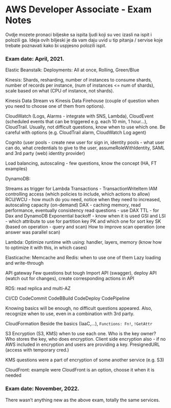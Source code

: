 # AWS Developer Associate - Exam Notes  
Ovdje mozete pronaci biljeske sa ispita ljudi koji su vec izasli na ispit i polozili ga. Ideja ovih biljeski je da vam daju uvid u tip pitanja / servise koje trebate poznavati kako bi uspjesno polozili ispit.   

### Exam date: April, 2021.

Elastic Beanstalk:
Deployments: All at once, Rolling, Green/Blue

Kinesis:
Shards, resharding, number of instances to consume shards, number of records per instance, (num of instances <= num of shards), scale based on what (CPU of instance, not shards). 

Kinesis Data Stream vs Kinesis Data Firehouse (couple of question when you need to choose one of them from options).

CloudWatch (Logs, Alarms - integrate with SNS, Lambda), CloudEvent (scheduled events that can be triggered e.g. each 10 min, 1 hour...), CloudTrail. Usually, not difficult questions, know when to use which one. Be careful with options (e.g. CloudTrail alarm, CloudWatch Log agent)

Cognito (user pools - create new user for sign in, identity pools - what user can do, what credentials to give to the user, assumeRoleWithIdentity, SAML and 3rd party (web) identity provider)

Load balancing, autoscaling - few questions, know the concept (HA, FT examples)

DynamoDB:

Streams as trigger for Lambda
Transactions - TransactionWriteItem
IAM controlling access (which policies to include, which actions to allow)
RCU/WCU - how much do you need, notice when they need to increased, autoscaling capacity (on-demand)
DAX - caching memory, read performance, eventually consistency read questions - use DAX
TTL - for Dax and DynamoDB
Exponential backoff - know when it is used
GSI and LSI - which attribute to use for partition key PK and which one for sort key SK (based on operation - query and scan)
How to improve scan operation (one answer was parallel scan)

Lambda:
Optimize runtime with using: handler, layers, memory (know how to optimize it with this, in which cases)

Elasticache:
Memcache and Redis: when to use one of them
Lazy loading and write-through

API gateway
Few questions but tough 
Import API (swagger), deploy API (watch out for changes), create corresponding actions in API

RDS: read replica and multi-AZ  

CI/CD
CodeCommit
CodeBBuild 
CodeDeploy
CodePipeline

Knowing basics will be enough, no difficult questions appeared. Also, recognize when to use, even in a combination with 3rd party. 

CloudFormation
Beside the basics (IaaC,...),		`Functions: Fn!`, `!GetAttr`

S3
Encryption (S3, KMS) when to use each one. Who is the key owner? Who stores the key, who does encryption. Client side encryption also - if no AWS included in encryption and users are providing a key.
PresignedURL  (access with temporary cred.)

KMS questions were a part of encryption of some another service (e.g. S3)

CloudFront: example were CloudFront is an option, choose it when it is needed

### Exam date: November, 2022.

There wasn’t anything new as the above exam, totally the same services.
